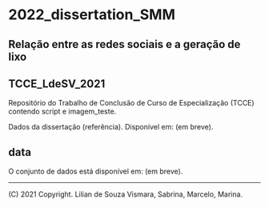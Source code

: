 # 2022_dissertation_SMM
## Relação entre as redes sociais e a geração de lixo

## TCCE_LdeSV_2021
Repositório do Trabalho de Conclusão de Curso de Especialização (TCCE) contendo script e imagem_teste.

Dados da dissertação (referência). Disponível em: (em breve). 

## data
O conjunto de dados está disponível em: (em breve). 

---

(C) 2021 Copyright. Lilian de Souza Vismara, Sabrina, Marcelo, Marina.
